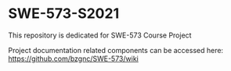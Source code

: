 # SWE-573-S2021

This repository is dedicated for SWE-573 Course Project

Project documentation related components can be accessed here: https://github.com/bzgnc/SWE-573/wiki
